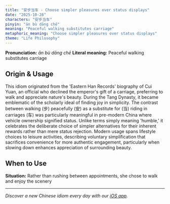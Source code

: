 ```yaml
---
title: "安步当车 - Choose simpler pleasures over status displays"
date: "2025-10-28"
characters: "安步当车"
pinyin: "ān bù dāng chē"
meaning: "Peaceful walking substitutes carriage"
metaphoric_meaning: "Choose simpler pleasures over status displays"
theme: "Life Philosophy"
---
```


**Pronunciation:** *ān bù dāng chē*
**Literal meaning:** Peaceful walking substitutes carriage

## Origin & Usage

This idiom originated from the 'Eastern Han Records' biography of Cui Yuan, an official who declined the emperor's gift of a carriage, preferring to walk and appreciate nature's beauty. During the Tang Dynasty, it became emblematic of the scholarly ideal of finding joy in simplicity. The contrast between walking (步) peacefully (安) as a substitute for (当) riding in carriages (车) was particularly meaningful in pre-modern China where vehicle ownership signified status. Unlike terms simply meaning 'humble,' it celebrates the deliberate choice of simpler alternatives for their inherent rewards rather than mere status rejection. Modern usage spans lifestyle choices to leisure activities, describing voluntary simplification that sacrifices convenience for more authentic engagement, particularly when slowing down enhances appreciation of surrounding beauty.

## When to Use

**Situation:** Rather than rushing between appointments, she chose to walk and enjoy the scenery

---

*Discover a new Chinese idiom every day with our [iOS app](https://apps.apple.com/us/app/daily-chinese-idioms/id6740611324).*
